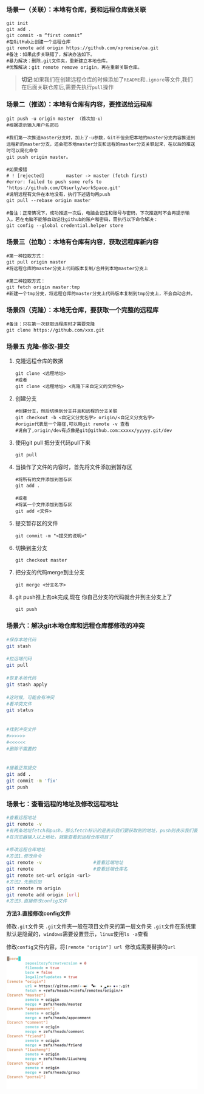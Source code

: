### 场景一（关联）：本地有仓库，要和远程仓库做关联

```shell
git init
git add .
git commit -m “first commit” 
#在GitHub上创建一个远程仓库
git remote add origin https://github.com/xpromise/oa.git
#备注：如果此步关联错了，解决办法如下。
#暴力解决：删除.git文件夹，重新建立本地仓库。
#优雅解决：git remote remove origin，再在重新关联仓库。
```

> **切记**:如果我们在创建远程仓库的时候添加了`README`和`.ignore`等文件,我们在后面关联仓库后,需要先执行`pull`操作

### 场景二（推送）：本地有仓库有内容，要推送给远程库

```shell
git push -u origin master （首次加-u）
#根据提示输入用户名密码

#我们第一次推送master分支时，加上了-u参数，Git不但会把本地的master分支内容推送到远程新的master分支，还会把本地master分支和远程的master分支关联起来，在以后的推送时可以简化命令
git push origin master。

#如果报错 
# ! [rejected]        master -> master (fetch first)
#error: failed to push some refs to 'https://github.com/CNsurly/workSpace.git'
#说明远程有文件在本地没有，执行下述语句再push
git pull --rebase origin master

#备注：正常情况下，成功推送一次后，电脑会记住和账号与密码，下次推送时不会再提示输入。若在电脑不能够自动记住github的账户和密码，需执行以下命令解决：
git config --global credential.helper store
```

###  场景三（拉取）：本地有仓库有内容，获取远程库新内容

```shell
#第一种拉取方式：
git pull origin master
#将远程仓库的master分支上代码版本复制/合并到本地master分支上

#第二种拉取方式：
git fetch origin master:tmp
#新建一个tmp分支，将远程仓库的master分支上代码版本复制到tmp分支上，不会自动合并。
```

### 场景四（克隆）：本地无仓库，要获取一个完整的远程库

```shell
#备注：只在第一次获取远程库时才需要克隆
git clone https://github.com/xxx.git
```

### 场景五 克隆-修改-提交

1. 克隆远程仓库的数据

   ```shell
   git clone <远程地址>
   #或者
   git clone <远程地址> <克隆下来自定义的文件名>
   ```

2. 创建分支

   ```shell
   #创建分支，然后切换到分支并且和远程的分支关联
   git checkout -b <自定义分支名字> origin/<自定义分支名字>
   #origin代表是一个路径,可以用git remote -v 查看
   #说白了,origin/dev有点像是git@github.com:xxxxx/yyyyy.git/dev
   ```

3. 使用git pull 把分支代码pull下来

   ```shell
   git pull
   ```

4. 当操作了文件的内容时，首先将文件添加到暂存区

   ```shell
   #将所有的文件添加到暂存区
   git add .
   
   #或者
   #将某一个文件添加到暂存区
   git add <文件>
   ```

5. 提交暂存区的文件

   ```shell
   git commit -m "<提交的说明>"
   ```

6. 切换到主分支

   ```shell
   git checkout master
   ```

7. 把分支的代码merge到主分支

   ```shell
   git merge <分支名字>
   ```

8. git push推上去ok完成,现在 你自己分支的代码就合并到主分支上了

   ```shell
   git push
   ```

   

### 场景六：解决git本地仓库和远程仓库都修改的冲突

```bash
#保存本地代码
git stash 

#拉远端代码
git pull 

#恢复本地代码
git stash apply 

#这时候，可能会有冲突
#看冲突文件
git status 


#找到冲突文件
#>>>>>>
#<<<<<<
#删除不需要的


#接着正常提交
git add .
git commit -m 'fix'
git push
```

### 场景七：查看远程的地址及修改远程地址

```bash
#查看远程地址
git remote -v
#有两条地址fetch和push，那么fetch标识的是表示我们要获取到的地址，push则表示我们要推送的地址。
#在浏览器输入以上地址，就能查看到远程仓库项目了

#修改远程仓库地址
#方法1.修改命令
git remote -v  					#查看远端地址
git remote 						#查看远端仓库名
git remote set-url origin <url>
#方法2.先删后加
git remote rm origin
git remote add origin [url]
#方法3.直接修改config文件
```

**方法3.直接修改config文件**

修改`.git`文件夹
`.git`文件夹一般在项目文件夹的第一层文件夹
`.git`文件在系统里默认是隐藏的，`windows`需要设置显示，`linux`使用`ls -a`查看

修改`config`文件内容，将`[remote "origin"] url `修改成需要替换的`url`

![img](2_案例图片/webp.webp)